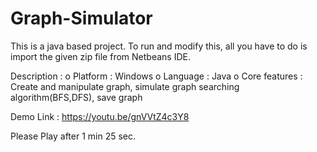 # Graph-Simulator

This is a java based project. To run and modify this, all you have to do is import the given zip file from Netbeans IDE.

Description :
o	Platform : Windows
o	Language : Java
o	Core features : Create and manipulate graph, simulate graph searching algorithm(BFS,DFS), save graph 

Demo Link :
https://youtu.be/gnVVtZ4c3Y8

Please Play after 1 min 25 sec.
